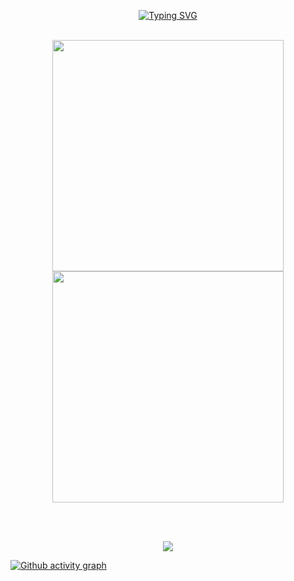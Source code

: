 
<p align="center">
<a href="https://git.io/typing-svg"><img src="https://readme-typing-svg.demolab.com?font=Fira+Code&pause=1000&color=ff3535&width=435&lines=%F0%9F%91%8B+Hi+there!+I'm+Sudharshan+S;%F0%9F%8C%9F+I+love+building+software+for+fun;%F0%9F%9A%80+Let's+connect+and+build+projects!" alt="Typing SVG" />
</a>
</p>
<br>

<div align="center">
  <img width="370px" src="https://github-readme-stats.vercel.app/api?username=sudharshans2009&custom_title=Sudharshan's+Github+Stats&show_icons=true&hide_border=true&count_private=true&bg_color=00000000&title_color=ff3535&text_color=ff3535&icon_color=ff3535&cache_seconds=1800" />
  <img width="370px" src="https://github-readme-streak-stats.herokuapp.com/?user=sudharshans2009&background=00000000&hide_border=true&stroke=878787&ring=4c8ed9&fire=4c8ed9&currStreakNum=878787&sideNums=878787&currStreakLabel=878787&sideLabels=878787&dates=878787" />
</div>

<br></br>

<p align="center">
  <a href="https://skillicons.dev">
    <img src="https://skillicons.dev/icons?i=angular,bootstrap,css,discord,discordjs,django,electron,express,figma,github,html,js,jquery,linux,mongodb,nextjs,nodejs,notion,npm,nuxt,postgres,postman,prisma,py,react,replit,svelte,tailwind,ts,ubuntu,vercel,vite,vscode,webflow" />
</p>

[![Github activity graph](https://github-readme-activity-graph.vercel.app/graph?username=sudharshans2009&bg_color=0d1117&color=878787&line=FF3535&point=878787&area=true&hide_border=true)](https://github.com/sudharshans2009/sudharshans2009)
